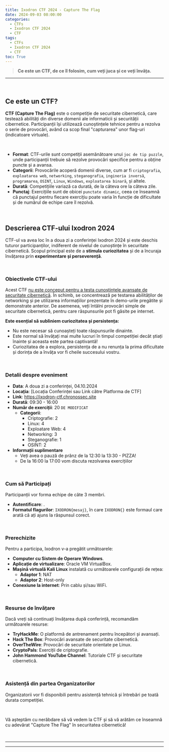 ```yaml
---
title: Ixodron CTF 2024 - Capture The Flag
date: 2024-09-03 08:00:00
categories:
  - CTFs
  - Ixodron CTF 2024
  - CTF
tags:
  - CTFs
  - Ixodron CTF 2024
  - CTF
toc: True
---
```


> **Ce este un CTF, de ce îl folosim, cum veți juca și ce veți învăța.**

---

<!-- more -->

<br>

## Ce este un CTF?

**CTF (Capture The Flag)** este o competiție de securitate cibernetică, care testează abilități din diverse domenii ale informaticii și securității cibernetice. Participanții își utilizează cunoștințele tehnice pentru a rezolva o serie de provocări, având ca scop final "capturarea" unor flag-uri (indicatoare virtuale).

<br>

- **Format**: CTF-urile sunt competiții asemănătoare unui `joc de tip puzzle`, unde participanții trebuie să rezolve provocări specifice pentru a obține puncte și a avansa.
- **Categorii**: Provocările acoperă domenii diverse, cum ar fi `criptografia`, `exploatarea web`, `networking`, `steganografia`, `ingineria inversă`, `programarea`, `OSINT`, `Linux`, `Windows`, `exploatarea binară`, și altele.
- **Durată**: Competițiile variază ca durată, de la câteva ore la câteva zile.
- **Punctaj**: Exercițiile sunt de obicei `punctate dinamic`, ceea ce înseamnă că punctajul pentru fiecare exercițiu poate varia în funcție de dificultate și de numărul de echipe care îl rezolvă.

<br>

## Descrierea CTF-ului Ixodron 2024

CTF-ul va avea loc în a doua zi a conferinței Ixodron 2024 și este deschis tuturor participanților, indiferent de nivelul de cunoștințe în securitate cibernetică. Scopul principal este de a **stimula curiozitatea** și de a încuraja învățarea prin **experimentare și perseverență**.

<br>

### Obiectivele CTF-ului

Acest CTF <u>nu este conceput pentru a testa cunoștințele avansate de securitate cibernetică</u>. În schimb, se concentrează pe testarea abilităților de networking și pe utilizarea informațiilor prezentate în demo-urile pregătite și demonstrate anterior. De asemenea, veți întâlni provocări simple de securitate cibernetică, pentru care răspunsurile pot fi găsite pe internet.

**Este esențial să subliniem curiozitatea și persistența:**

- Nu este necesar să cunoașteți toate răspunsurile dinainte.
- Este normal să învățați mai multe lucruri în timpul competiției decât știați înainte și aceasta este partea captivantă!
- Curiozitatea de a explora, persistența de a nu renunța la prima dificultate și dorința de a învăța vor fi cheile succesului vostru.

<br>

### Detalii despre eveniment

- **Data**: A doua zi a conferinței, 04.10.2024
- **Locația**: [Locația Conferinței sau Link către Platforma de CTF]
- **Link**: https://ixodron-ctf.chronossec.site
- **Durată**: 09:30 - 16:00
- **Număr de exerciții**: 20 `DE MODIFICAT`
    - **Categorii**:
        - Criptografie: 2
        - Linux: 4
        - Exploatare Web: 4
        - Networking: 3
        - Steganografie: 1
        - OSINT: 2
- **Informații suplimentare**
    - Veți avea o pauză de prânz de la 12:30 la 13:30 - PIZZA!
    - De la 16:00 la 17:00 vom discuta rezolvarea exercițiilor

<br>

### Cum să Participați

Participanții vor forma echipe de câte 3 membri. 

- **Autentificare**: .
- **Formatul flagurilor**: `IXODRON{mesaj}`, în care `IXODRON{}` este formaul care arată că ați ajuns la răspunsul corect.

<br>

### Prerechizite

Pentru a participa, Ixodron v-a pregătit următoarele:

- **Computer cu Sistem de Operare Windows**.
- **Aplicație de virtualizare**: Oracle VM VirtualBox.
- **Mașină virtuală Kali Linux** instalată cu următoarele configurații de rețea:
  - **Adaptor 1**: NAT
  - **Adaptor 2**: Host-only
- **Conexiune la internet**: Prin cablu și/sau WiFi.

<br>

### Resurse de învățare

Dacă vreți să continuați învățarea după conferință, recomandăm următoarele resurse:

- **TryHackMe**: O platformă de antrenament pentru începători și avansați.
- **Hack The Box**: Provocări avansate de securitate cibernetică.
- **OverTheWire**: Provocări de securitate orientate pe Linux.
- **CryptoPals**: Exerciții de criptografie.
- **John Hammond YouTube Channel**: Tutoriale CTF și securitate cibernetică.

<br>

### Asistență din partea Organizatorilor

Organizatorii vor fi disponibili pentru asistență tehnică și întrebări pe toată durata competiției. 


<br>

Vă așteptăm cu nerăbdare să vă vedem la CTF și să vă arătăm ce înseamnă cu adevărat "Capture The Flag" în securitatea cibernetică!

<br>

---
---